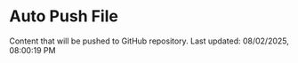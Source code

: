 # Auto Push File

Content that will be pushed to GitHub repository.
Last updated: 08/02/2025, 08:00:19 PM